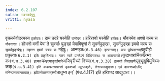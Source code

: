 ```yaml
---
index: 6.2.107
sutra: उदराश्वेषुषु
vritti: nyasa

---
```

वृकस्येवोदरमस्य `वृकोदरः`। दाम उदरे यस्येति `दामोदरः`। हरिरश्वो यस्येति `हर्यश्वः`। यौवनमेव अश्वो यस्य स `यौवनाश्वः`। शोभनो वर्णो येषां ते सुवर्णाः पुङ्खां येषामिषूणां ते सुवर्णपुङ्खाः, सुवर्णपुङ्खा इषवो यस्य सः `सुवर्णपुङ्खेषुः। महान्त इषवो यस्य स `महेषुः`। `आन्महतः` (6.3.46) इत्यात्त्वम्। अत्र पूर्वपदानाम् `बहुव्रीहौ प्रकृत्या` (6.2.1) इति प्रकृतिभावः। यतर स्वरे प्राप्तेऽयं विधिरारब्धः स आख्यायते। `कृदाधारार्चिकलिभ्यः कः` (पं.उ.3.40) इत्यतः `कः` इत्यानुवर्तमाने `अजिवृरीभ्यो निच्च` (पं.उ.3.38) इत्यतो निद्ग्रहणे `सृवृभूशुषिमुषिभ्यः कक्` (पं.उ.3.41) इति ककपरत्ययान्तो वृकशब्दो व्युत्पाद्यते, तेनायमाद्युदात्तः। एवं दामन्शब्दोऽपि; मनिन्प्रत्ययान्तत्वात्। हृञित्येतस्मात् `सर्वधातुभ्य इन्` (पंउ.4.117) इति हरिशब्द आद्युदात्तः।।